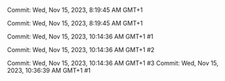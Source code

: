 Commit: Wed, Nov 15, 2023, 8:19:45 AM GMT+1

Commit: Wed, Nov 15, 2023, 8:19:45 AM GMT+1

Commit: Wed, Nov 15, 2023, 10:14:36 AM GMT+1 #1

Commit: Wed, Nov 15, 2023, 10:14:36 AM GMT+1 #2

Commit: Wed, Nov 15, 2023, 10:14:36 AM GMT+1 #3
Commit: Wed, Nov 15, 2023, 10:36:39 AM GMT+1 #1


